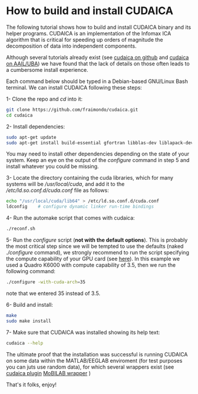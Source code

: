 # How to build and install CUDAICA

The following tutorial shows how to build and install CUDAICA binary and its helper programs. CUDAICA is an implementation of the Infomax ICA algorithm that is critical for speeding up orders of magnitude the decomposition of data into independent components.

Although several tutorials already exist (see [cudaica on github](https://github.com/fraimondo/cudaica) and [cudaica on AAIL/UBA](https://liaa.dc.uba.ar/node/13)) we have found that the lack of details on those often leads to a cumbersome install experience. 

Each command below should be typed in a Debian-based GNU/Linux Bash terminal. We can install CUDAICA following these steps:

1- Clone the repo and *cd* into it:
```bash
git clone https://github.com/fraimondo/cudaica.git
cd cudaica
```

2- Install dependencies:
```bash
sudo apt-get update
sudo apt-get install build-essential gfortran libblas-dev liblapack-dev libatlas3gf-base autoconf
```
You may need to install other dependencies depending on the state of your system. Keep an eye on the output of the *configure* command in step 5 and install whatever you could be missing.

3- Locate the directory containing the cuda libraries, which for many systems will be */usr/local/cuda*, and add it to the */etc/ld.so.conf.d/cuda.conf* file as follows:
```bash
echo "/usr/local/cuda/lib64" > /etc/ld.so.conf.d/cuda.conf
ldconfig	# configure dynamic linker run-time bindings
```

4- Run the automake script that comes with cudaica:
```bash
./reconf.sh
```

5- Run the *configure* script (**not with the default options**). This is probably the most critical step since we will be tempted to use the defaults (naked *./configure* command), we strongly recommend to run the script specifying the compute capability of your GPU card (see [here](https://developer.nvidia.com/cuda-gpus)). In this example we used a Quadro K6000 with compute capability of 3.5, then we run the following command:
```bash
./configure -with-cuda-arch=35
```
note that we entered 35 instead of 3.5.

6- Build and install:
```bash
make
sudo make install
```

7- Make sure that CUDAICA was installed showing its help text:
```bash
cudaica --help
```
The ultimate proof that the installation was successful is running CUDAICA on some data within the MATLAB/EEGLAB enviroment (for test purposes you can juts use random data), for which several wrappers exist (see [cudaica plugin](https://liaa.dc.uba.ar/node/20) [MoBILAB wrapper](https://github.com/aojeda/mobilab/tree/master/dependency/cudaica)  )

That's it folks, enjoy!
